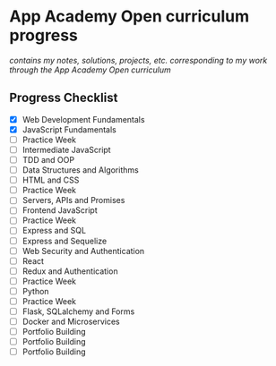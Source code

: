 # App Academy Open curriculum progress
*contains my notes, solutions, projects, etc. corresponding to my work through the App Academy Open curriculum*

## Progress Checklist
- [x] Web Development Fundamentals
- [x] JavaScript Fundamentals
- [ ] Practice Week
- [ ] Intermediate JavaScript
- [ ] TDD and OOP
- [ ] Data Structures and Algorithms
- [ ] HTML and CSS
- [ ] Practice Week
- [ ] Servers, APIs and Promises
- [ ] Frontend JavaScript
- [ ] Practice Week
- [ ] Express and SQL
- [ ] Express and Sequelize
- [ ] Web Security and Authentication
- [ ] React
- [ ] Redux and Authentication
- [ ] Practice Week
- [ ] Python
- [ ] Practice Week
- [ ] Flask, SQLalchemy and Forms
- [ ] Docker and Microservices
- [ ] Portfolio Building
- [ ] Portfolio Building
- [ ] Portfolio Building
